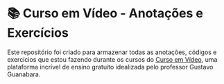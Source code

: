 # 📚 Curso em Vídeo - Anotações e Exercícios

Este repositório foi criado para armazenar todas as anotações, códigos e exercícios que estou fazendo durante os cursos do [Curso em Vídeo](https://www.cursoemvideo.com/), uma plataforma incrível de ensino gratuito idealizada pelo professor Gustavo Guanabara.
